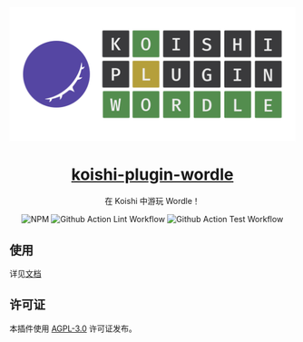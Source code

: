 <p align="center">

![header](https://github.com/koishijs/wordle/blob/master/assets/header.png)

</p>

<h1 align="center"><a href="https://wordle.koishi.chat/plugins/wordle.html">koishi-plugin-wordle</a></h1>

<p align="center">
在 Koishi 中游玩 Wordle！
</p>

<p align="center">
<img src="https://img.shields.io/npm/v/koishi-plugin-wordle?style=flat-square" alt="NPM">
<img src="https://img.shields.io/github/actions/workflow/status/koishijs/wordle/lint.yml?style=flat-square&amp;label=Lint" alt="Github Action Lint Workflow">
<img src="https://img.shields.io/github/actions/workflow/status/koishijs/wordle/test.yml?style=flat-square&amp;label=Test" alt="Github Action Test Workflow">
</p>

## 使用

详见[文档](https://wordle.koishi.chat/plugins/wordle.html)

## 许可证

本插件使用 [AGPL-3.0](https://github.com/koishijs/wordle/tree/master/LICENSE) 许可证发布。
